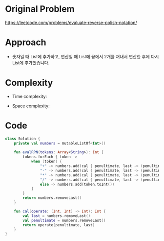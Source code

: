 # Original Problem

https://leetcode.com/problems/evaluate-reverse-polish-notation/

# Approach 

- 숫자일 때 List에 추가하고, 연산일 때 List에 끝에서 2개를 꺼내서 연산한 후에 다시 List에 추가했습니다. 


# Complexity

- Time complexity:

- Space complexity:

# Code

```kotlin
class Solution {
    private val numbers = mutableListOf<Int>()
        
    fun evalRPN(tokens: Array<String>): Int {
        tokens.forEach { token ->
            when (token) {
                "+" -> numbers.add(cal { penultimate, last -> (penultimate + last) })
                "-" -> numbers.add(cal { penultimate, last -> (penultimate - last) })
                "*" -> numbers.add(cal { penultimate, last -> (penultimate * last) })
                "/" -> numbers.add(cal { penultimate, last -> (penultimate / last) })
                else -> numbers.add(token.toInt())
            }
        }
        return numbers.removeLast()
    }

    fun cal(operate: (Int, Int) -> Int): Int {
        val last = numbers.removeLast()
        val penultimate = numbers.removeLast()
        return operate(penultimate, last)
    }
}
```

